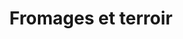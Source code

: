 ---
title: "Fromages et terroir"
url: /verneuil-davre-et-diton/fromages-et-terroir/
shop: fromage
---
